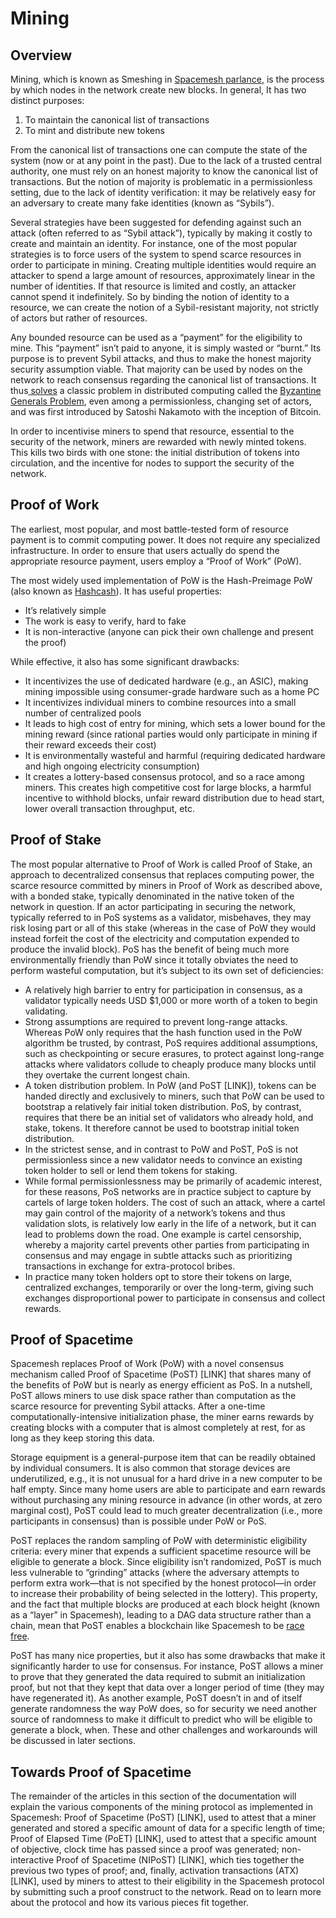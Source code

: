 # Mining

## Overview

Mining, which is known as Smeshing in [Spacemesh parlance](https://github.com/spacemeshos/testnet-guide/blob/master/dict.md), is the process by which nodes in the network create new blocks. In general, It has two distinct purposes:

1. To maintain the canonical list of transactions
2. To mint and distribute new tokens

From the canonical list of transactions one can compute the state of the system (now or at any point in the past). Due to the lack of a trusted central authority, one must rely on an honest majority to know the canonical list of transactions. But the notion of majority is problematic in a permissionless setting, due to the lack of identity verification: it may be relatively easy for an adversary to create many fake identities (known as “Sybils”).

Several strategies have been suggested for defending against such an attack (often referred to as “Sybil attack”), typically by making it costly to create and maintain an identity. For instance, one of the most popular strategies is to force users of the system to spend scarce resources in order to participate in mining. Creating multiple identities would require an attacker to spend a large amount of resources, approximately linear in the number of identities. If that resource is limited and costly, an attacker cannot spend it indefinitely. So by binding the notion of identity to a resource, we can create the notion of a Sybil-resistant majority, not strictly of actors but rather of resources.

Any bounded resource can be used as a “payment” for the eligibility to mine. This “payment” isn’t paid to anyone, it is simply wasted or “burnt.” Its purpose is to prevent Sybil attacks, and thus to make the honest majority security assumption viable. That majority can be used by nodes on the network to reach consensus regarding the canonical list of transactions. It thus[ solves](https://satoshi.nakamotoinstitute.org/emails/cryptography/11/#selection-47.45-47.72) a classic problem in distributed computing called the [Byzantine Generals Problem](https://people.eecs.berkeley.edu/~luca/cs174/byzantine.pdf), even among a permissionless, changing set of actors, and was first introduced by Satoshi Nakamoto with the inception of Bitcoin.

In order to incentivise miners to spend that resource, essential to the security of the network, miners are rewarded with newly minted tokens. This kills two birds with one stone: the initial distribution of tokens into circulation, and the incentive for nodes to support the security of the network.

## Proof of Work

The earliest, most popular, and most battle-tested form of resource payment is to commit computing power. It does not require any specialized infrastructure. In order to ensure that users actually do spend the appropriate resource payment, users employ a “Proof of Work” (PoW).

The most widely used implementation of PoW is the Hash-Preimage PoW (also known as [Hashcash](http://hashcash.org/papers/announce.txt)). It has useful properties:

* It’s relatively simple
* The work is easy to verify, hard to fake
* It is non-interactive (anyone can pick their own challenge and present the proof)

While effective, it also has some significant drawbacks:

* It incentivizes the use of dedicated hardware (e.g., an ASIC), making mining impossible using consumer-grade hardware such as a home PC
* It incentivizes individual miners to combine resources into a small number of centralized pools
* It leads to high cost of entry for mining, which sets a lower bound for the mining reward (since rational parties would only participate in mining if their reward exceeds their cost)
* It is environmentally wasteful and harmful (requiring dedicated hardware and high ongoing electricity consumption)
* It creates a lottery-based consensus protocol, and so a race among miners. This creates high competitive cost for large blocks, a harmful incentive to withhold blocks, unfair reward distribution due to head start, lower overall transaction throughput, etc.

## Proof of Stake

The most popular alternative to Proof of Work is called Proof of Stake, an approach to decentralized consensus that replaces computing power, the scarce resource committed by miners in Proof of Work as described above, with a bonded stake, typically denominated in the native token of the network in question. If an actor participating in securing the network, typically referred to in PoS systems as a validator, misbehaves, they may risk losing part or all of this stake (whereas in the case of PoW they would instead forfeit the cost of the electricity and computation expended to produce the invalid block). PoS has the benefit of being much more environmentally friendly than PoW since it totally obviates the need to perform wasteful computation, but it’s subject to its own set of deficiencies:

* A relatively high barrier to entry for participation in consensus, as a validator typically needs USD $1,000 or more worth of a token to begin validating.
* Strong assumptions are required to prevent long-range attacks. Whereas PoW only requires that the hash function used in the PoW algorithm be trusted, by contrast, PoS requires additional assumptions, such as checkpointing or secure erasures, to protect against long-range attacks where validators collude to cheaply produce many blocks until they overtake the current longest chain.
* A token distribution problem. In PoW (and PoST [LINK]), tokens can be handed directly and exclusively to miners, such that PoW can be used to bootstrap a relatively fair initial token distribution. PoS, by contrast, requires that there be an initial set of validators who already hold, and stake, tokens. It therefore cannot be used to bootstrap initial token distribution.
* In the strictest sense, and in contrast to PoW and PoST, PoS is not permissionless since a new validator needs to convince an existing token holder to sell or lend them tokens for staking.
* While formal permissionlessness may be primarily of academic interest, for these reasons, PoS networks are in practice subject to capture by cartels of large token holders. The cost of such an attack, where a cartel may gain control of the majority of a network’s tokens and thus validation slots, is relatively low early in the life of a network, but it can lead to problems down the road. One example is cartel censorship, whereby a majority cartel prevents other parties from participating in consensus and may engage in subtle attacks such as prioritizing transactions in exchange for extra-protocol bribes.
* In practice many token holders opt to store their tokens on large, centralized exchanges, temporarily or over the long-term, giving such exchanges disproportional power to participate in consensus and collect rewards.

## Proof of Spacetime

Spacemesh replaces Proof of Work (PoW) with a novel consensus mechanism called Proof of Spacetime (PoST) [LINK] that shares many of the benefits of PoW but is nearly as energy efficient as PoS. In a nutshell, PoST allows miners to use disk space rather than computation as the scarce resource for preventing Sybil attacks. After a one-time computationally-intensive initialization phase, the miner earns rewards by creating blocks with a computer that is almost completely at rest, for as long as they keep storing this data.

Storage equipment is a general-purpose item that can be readily obtained by individual consumers. It is also common that storage devices are underutilized, e.g., it is not unusual for a hard drive in a new computer to be half empty. Since many home users are able to participate and earn rewards without purchasing any mining resource in advance (in other words, at zero marginal cost), PoST could lead to much greater decentralization (i.e., more participants in consensus) than is possible under PoW or PoS.

PoST replaces the random sampling of PoW with deterministic eligibility criteria: every miner that expends a sufficient spacetime resource will be eligible to generate a block. Since eligibility isn’t randomized, PoST is much less vulnerable to “grinding” attacks (where the adversary attempts to perform extra work—that is not specified by the honest protocol—in order to increase their probability of being selected in the lottery). This property, and the fact that multiple blocks are produced at each block height (known as a “layer” in Spacemesh), leading to a DAG data structure rather than a chain, mean that PoST enables a blockchain like Spacemesh to be [race free](../intro.md#why-race-free).

PoST has many nice properties, but it also has some drawbacks that make it significantly harder to use for consensus. For instance, PoST allows a miner to prove that they generated the data required to submit an initialization proof, but not that they kept that data over a longer period of time (they may have regenerated it). As another example, PoST doesn’t in and of itself generate randomness the way PoW does, so for security we need another source of randomness to make it difficult to predict who will be eligible to generate a block, when. These and other challenges and workarounds will be discussed in later sections.

## Towards Proof of Spacetime

The remainder of the articles in this section of the documentation will explain the various components of the mining protocol as implemented in Spacemesh: Proof of Spacetime (PoST) [LINK], used to attest that a miner generated and stored a specific amount of data for a specific length of time; Proof of Elapsed Time (PoET) [LINK], used to attest that a specific amount of objective, clock time has passed since a proof was generated; non-interactive Proof of Spacetime (NIPoST) [LINK], which ties together the previous two types of proof; and, finally, activation transactions (ATX) [LINK], used by miners to attest to their eligibility in the Spacemesh protocol by submitting such a proof construct to the network. Read on to learn more about the protocol and how its various pieces fit together.
